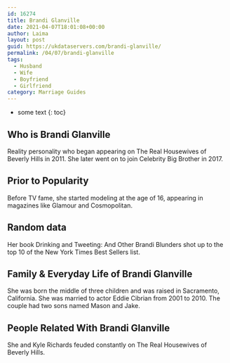 ```yaml
---
id: 16274
title: Brandi Glanville
date: 2021-04-07T18:01:08+00:00
author: Laima
layout: post
guid: https://ukdataservers.com/brandi-glanville/
permalink: /04/07/brandi-glanville
tags:
  - Husband
  - Wife
  - Boyfriend
  - Girlfriend
category: Marriage Guides
---
```


* some text
{: toc}


## Who is Brandi Glanville
                  
                  
                  
Reality personality who began appearing on The Real Housewives of Beverly Hills in 2011. She later went on to join Celebrity Big Brother in 2017. 
                  
              
            
              
            
                
                
                
## Prior to Popularity
                  
                  
                  
Before TV fame, she started modeling at the age of 16, appearing in magazines like Glamour and Cosmopolitan. 
                  
              
            
              
            
                
                
                
## Random data
                  
                  
                  
Her book Drinking and Tweeting: And Other Brandi Blunders shot up to the top 10 of the New York Times Best Sellers list. 
                  
              
            
              
            
                
                
                
## Family & Everyday Life of Brandi Glanville
                  
                  
                  
She was born the middle of three children and was raised in Sacramento, California. She was married to actor Eddie Cibrian from 2001 to 2010. The couple had two sons named Mason and Jake. 
                  
              
            
              
            
                
                
                
## People Related With Brandi Glanville
                  
                  
                  
She and Kyle Richards feuded constantly on The Real Housewives of Beverly Hills.
                  
              
            
              
            
                
              
            
              
              
            
            
              
            
          
          
          